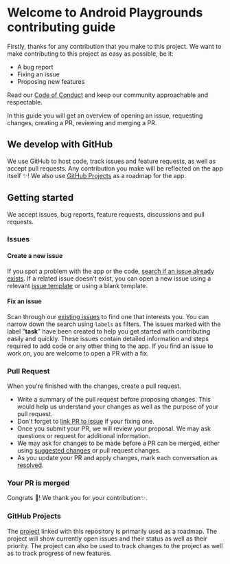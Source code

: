 # Welcome to Android Playgrounds contributing guide
Firstly, thanks for any contribution that you make to this project. We want to make contributing to this project as easy as possible, be it:
 - A bug report 
 - Fixing an issue
 - Proposing new features

Read our [Code of Conduct](/CODE_OF_CONDUCT.md) and keep our community approachable and respectable.

In this guide you will get an overview of opening an issue, requesting changes, creating a PR, reviewing and merging a PR.

## We develop with GitHub
We use GitHub to host code, track issues and feature requests, as well as accept pull requests. Any contribution you make will be reflected on the app itself ✨! We also use [GitHub Projects](https://docs.github.com/en/issues/planning-and-tracking-with-projects/learning-about-projects/about-projects) as a roadmap for the app.

## Getting started
We accept issues, bug reports, feature requests, discussions and pull requests.

### Issues
#### Create a new issue
If you spot a problem with the app or the code, [search if an issue already exists](https://docs.github.com/en/search-github/searching-on-github/searching-issues-and-pull-requests#search-by-the-title-body-or-comments). If a related issue doesn't exist, you can open a new issue using a relevant [issue template](https://github.com/RivanParmar/Android-Playgrounds/issues/new/choose) or using a blank template.

#### Fix an issue
Scan through our [existing issues](https://github.com/RivanParmar/Android-Playgrounds/issues) to find one that interests you. You can narrow down the search using `labels` as filters. The issues marked with the label "**task**" have been created to help you get started with contributing easily and quickly. These issues contain detailed information and steps required to add code or any other thing to the app. If you find an issue to work on, you are welcome to open a PR with a fix.

### Pull Request
When you're finished with the changes, create a pull request.
 - Write a summary of the pull request before proposing changes. This would help us understand your changes as well as the purpose of your pull request.
 - Don't forget to [link PR to issue](https://docs.github.com/en/issues/tracking-your-work-with-issues/linking-a-pull-request-to-an-issue) if your fixing one.
 - Once you submit your PR, we will review your proposal. We may ask questions or request for additional information.
 - We may ask for changes to be made before a PR can be merged, either using [suggested changes](https://docs.github.com/en/pull-requests/collaborating-with-pull-requests/reviewing-changes-in-pull-requests/incorporating-feedback-in-your-pull-request) or pull request changes.
 - As you update your PR and apply changes, mark each conversation as [resolved](https://docs.github.com/en/pull-requests/collaborating-with-pull-requests/reviewing-changes-in-pull-requests/commenting-on-a-pull-request#resolving-conversations).

### Your PR is merged
Congrats 🎉! We thank you for your contribution✨.

### GitHub Projects
The [project](https://github.com/RivanParmar/Android-Playgrounds/projects) linked with this repository is primarily used as a roadmap. The project will show currently open issues and their status as well as their priority. The project can also be used to track changes to the project as well as to track progress of new features.
